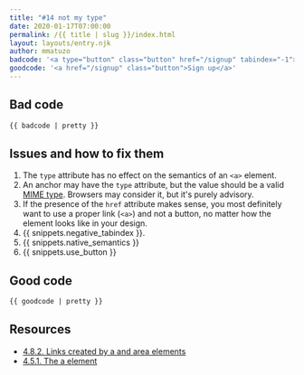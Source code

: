 ```yaml
---
title: "#14 not my type"
date: 2020-01-17T07:00:00
permalink: /{{ title | slug }}/index.html
layout: layouts/entry.njk
author: mmatuzo
badcode: '<a type="button" class="button" href="/signup" tabindex="-1">Sign up</a>'
goodcode: '<a href="/signup" class="button">Sign up</a>'
---
```

<div class="section bad">

## Bad code

```html
{{ badcode | pretty }}
```
</div>

<div class="section">

## Issues and how to fix them

1. The `type` attribute has no effect on the semantics of an `<a>` element.
1. An anchor may have the `type` attribute, but the value should be a valid [MIME type](https://developer.mozilla.org/en-US/docs/Web/HTTP/Basics_of_HTTP/MIME_types/Complete_list_of_MIME_types). Browsers may consider it, but it's purely advisory.
1. If the presence of the `href` attribute makes sense, you most definitely want to use a proper link (`<a>`) and not a button, no matter how the element looks like in your design.
1. {{ snippets.negative_tabindex }}.
1. {{ snippets.native_semantics }}
1. {{ snippets.use_button }}

<div class="section">

## Good code

```html
{{ goodcode | pretty }}
```
</div>

<div class="section">

## Resources

* [4.8.2. Links created by a and area elements](https://www.w3.org/TR/html52/links.html#links)
* [4.5.1. The a element](https://www.w3.org/TR/html52/textlevel-semantics.html#the-a-element)
</div>
